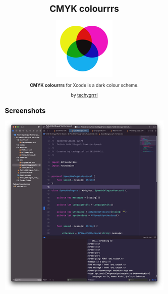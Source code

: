 <h1 align="center">CMYK colourrrs</h1>

<p align="center">
  <img src="cmyk-logo.png" width="180" style="display: inline-block; width: 180px" />
</p>

<p align="center">
  <strong>CMYK colourrrs</strong> for Xcode is a dark colour scheme.
</p>
<p align="center">
  by <a href="https://techygrrrl.stream">techygrrrl</a>
</p>


## Screenshots

![](screenshots/xcode-swift-01.png)